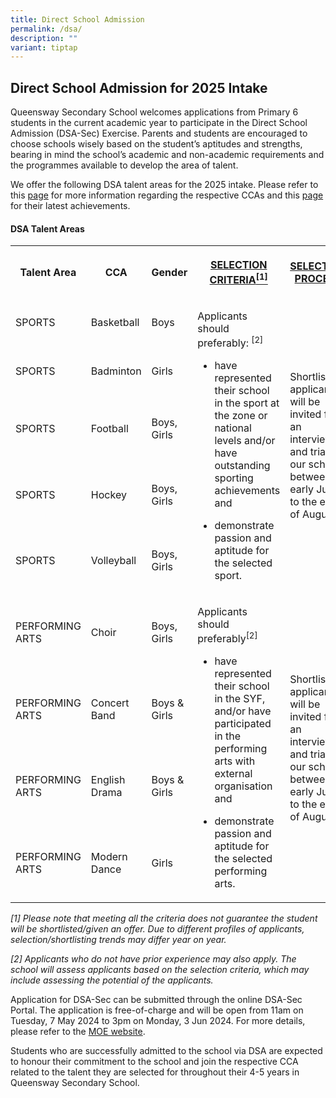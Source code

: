 ```yaml
---
title: Direct School Admission
permalink: /dsa/
description: ""
variant: tiptap
---
```

<h2>Direct School Admission for 2025 Intake</h2>
<p>Queensway Secondary School welcomes applications from Primary 6 students
in the current academic year to participate in the Direct School Admission
(DSA-Sec) Exercise. Parents and students are encouraged to choose schools
wisely based on the student’s aptitudes and strengths, bearing in mind
the school’s academic and non-academic requirements and the programmes
available to develop the area of talent.</p>
<p>We offer the following DSA talent areas for the 2025 intake. Please refer
to this <a href="https://www.queenswaysec.moe.edu.sg/cca/sports/basketball-boys/" rel="noopener noreferrer nofollow" target="_blank">page</a> for
more information regarding the respective CCAs and this <a href="https://www.queenswaysec.moe.edu.sg/achievements/" rel="noopener noreferrer nofollow" target="_blank">page</a> for
their latest achievements.</p>
<h4>DSA Talent Areas</h4>
<table style="minWidth: 125px">
<colgroup>
<col>
<col>
<col>
<col>
<col>
</colgroup>
<tbody>
<tr>
<th rowspan="1" colspan="1">
<p>Talent Area</p>
</th>
<th rowspan="1" colspan="1">
<p>CCA</p>
</th>
<th rowspan="1" colspan="1">
<p>Gender</p>
</th>
<th rowspan="1" colspan="1">
<p><strong><u>SELECTION CRITERIA<sup>[1]</sup></u></strong>
</p>
</th>
<th rowspan="1" colspan="1">
<p><strong><u>SELECTION PROCESS</u></strong>
</p>
</th>
</tr>
<tr>
<td rowspan="1" colspan="1">
<p>SPORTS</p>
</td>
<td rowspan="1" colspan="1">
<p>Basketball</p>
</td>
<td rowspan="1" colspan="1">
<p>Boys</p>
</td>
<td rowspan="5" colspan="1">
<p>Applicants should preferably: <sup>[2]</sup>
</p>
<ul data-tight="true" class="tight">
<li>
<p>have represented their school in the sport at the zone or national levels
and/or have outstanding sporting achievements and</p>
</li>
<li>
<p>demonstrate passion and aptitude for the selected sport.</p>
</li>
</ul>
</td>
<td rowspan="5" colspan="1">
<p>Shortlisted applicants will be invited for an interview and trial at our
school between early July to the end of August.</p>
</td>
</tr>
<tr>
<td rowspan="1" colspan="1">
<p>SPORTS</p>
</td>
<td rowspan="1" colspan="1">
<p>Badminton</p>
</td>
<td rowspan="1" colspan="1">
<p>Girls</p>
</td>
</tr>
<tr>
<td rowspan="1" colspan="1">
<p>SPORTS</p>
</td>
<td rowspan="1" colspan="1">
<p>Football</p>
</td>
<td rowspan="1" colspan="1">
<p>Boys, Girls</p>
</td>
</tr>
<tr>
<td rowspan="1" colspan="1">
<p>SPORTS</p>
</td>
<td rowspan="1" colspan="1">
<p>Hockey</p>
</td>
<td rowspan="1" colspan="1">
<p>Boys, Girls</p>
</td>
</tr>
<tr>
<td rowspan="1" colspan="1">
<p>SPORTS</p>
</td>
<td rowspan="1" colspan="1">
<p>Volleyball</p>
</td>
<td rowspan="1" colspan="1">
<p>Boys, Girls</p>
</td>
</tr>
<tr>
<td rowspan="1" colspan="1">
<p>PERFORMING ARTS</p>
</td>
<td rowspan="1" colspan="1">
<p>Choir</p>
</td>
<td rowspan="1" colspan="1">
<p>Boys, Girls</p>
</td>
<td rowspan="4" colspan="1">
<p>Applicants should preferably<sup>[2]</sup>
</p>
<ul data-tight="true" class="tight">
<li>
<p>have represented their school in the SYF, and/or have participated in
the performing arts with external organisation and</p>
</li>
<li>
<p>demonstrate passion and aptitude for the selected performing arts.</p>
</li>
</ul>
</td>
<td rowspan="4" colspan="1">
<p>Shortlisted applicants will be invited for an interview and trial at our
school between early July to the end of August.</p>
</td>
</tr>
<tr>
<td rowspan="1" colspan="1">
<p>PERFORMING ARTS</p>
</td>
<td rowspan="1" colspan="1">
<p>Concert Band</p>
</td>
<td rowspan="1" colspan="1">
<p>Boys &amp; Girls</p>
</td>
</tr>
<tr>
<td rowspan="1" colspan="1">
<p>PERFORMING ARTS</p>
</td>
<td rowspan="1" colspan="1">
<p>English Drama</p>
</td>
<td rowspan="1" colspan="1">
<p>Boys &amp; Girls</p>
</td>
</tr>
<tr>
<td rowspan="1" colspan="1">
<p>PERFORMING ARTS</p>
</td>
<td rowspan="1" colspan="1">
<p>Modern Dance</p>
</td>
<td rowspan="1" colspan="1">
<p>Girls</p>
</td>
</tr>
</tbody>
</table>
<p><em>[1] Please note that meeting all the criteria does not guarantee the student will be shortlisted/given an offer. Due to different profiles of applicants, selection/shortlisting trends may differ year on year.</em>
</p>
<p></p>
<p><em>[2] Applicants who do not have prior experience may also apply. The school will assess applicants based on the selection criteria, which may include assessing the potential of the applicants.</em>
</p>
<p>Application for DSA-Sec can be submitted through the online DSA-Sec Portal.
The application is free-of-charge and will be open from 11am on Tuesday,
7 May 2024 to 3pm on Monday, 3 Jun 2024. For more details, please refer
to the <a href="http://www.moe.gov.sg/dsa-sec" rel="noopener noreferrer nofollow" target="_blank">MOE website</a>.</p>
<p>Students who are successfully admitted to the school via DSA are expected
to honour their commitment to the school and join the respective CCA related
to the talent they are selected for throughout their 4-5 years in Queensway
Secondary School.</p>